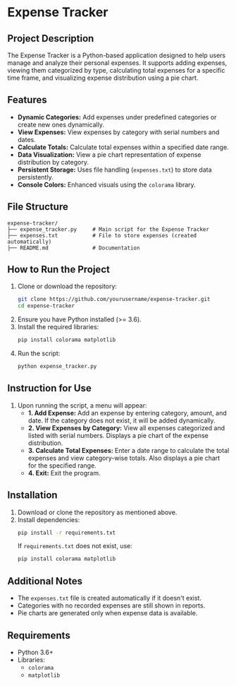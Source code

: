 # Expense Tracker

## Project Description
The Expense Tracker is a Python-based application designed to help users manage and analyze their personal expenses. It supports adding expenses, viewing them categorized by type, calculating total expenses for a specific time frame, and visualizing expense distribution using a pie chart.

## Features
- **Dynamic Categories:** Add expenses under predefined categories or create new ones dynamically.
- **View Expenses:** View expenses by category with serial numbers and dates.
- **Calculate Totals:** Calculate total expenses within a specified date range.
- **Data Visualization:** View a pie chart representation of expense distribution by category.
- **Persistent Storage:** Uses file handling (`expenses.txt`) to store data persistently.
- **Console Colors:** Enhanced visuals using the `colorama` library.

## File Structure
```
expense-tracker/
├── expense_tracker.py     # Main script for the Expense Tracker
├── expenses.txt           # File to store expenses (created automatically)
├── README.md              # Documentation
```

## How to Run the Project
1. Clone or download the repository:
   ```bash
   git clone https://github.com/yourusername/expense-tracker.git
   cd expense-tracker
   ```
2. Ensure you have Python installed (>= 3.6).
3. Install the required libraries:
   ```bash
   pip install colorama matplotlib
   ```
4. Run the script:
   ```bash
   python expense_tracker.py
   ```

## Instruction for Use
1. Upon running the script, a menu will appear:
   - **1. Add Expense:** Add an expense by entering category, amount, and date. If the category does not exist, it will be added dynamically.
   - **2. View Expenses by Category:** View all expenses categorized and listed with serial numbers. Displays a pie chart of the expense distribution.
   - **3. Calculate Total Expenses:** Enter a date range to calculate the total expenses and view category-wise totals. Also displays a pie chart for the specified range.
   - **4. Exit:** Exit the program.

## Installation
1. Download or clone the repository as mentioned above.
2. Install dependencies:
   ```bash
   pip install -r requirements.txt
   ```
   If `requirements.txt` does not exist, use:
   ```bash
   pip install colorama matplotlib
   ```

## Additional Notes
- The `expenses.txt` file is created automatically if it doesn't exist.
- Categories with no recorded expenses are still shown in reports.
- Pie charts are generated only when expense data is available.

## Requirements
- Python 3.6+
- Libraries:
  - `colorama`
  - `matplotlib`

